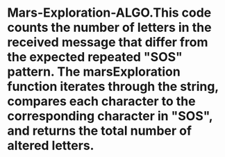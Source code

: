 # Mars-Exploration-ALGO.This code counts the number of letters in the received message that differ from the expected repeated "SOS" pattern. The marsExploration function iterates through the string, compares each character to the corresponding character in "SOS", and returns the total number of altered letters.
